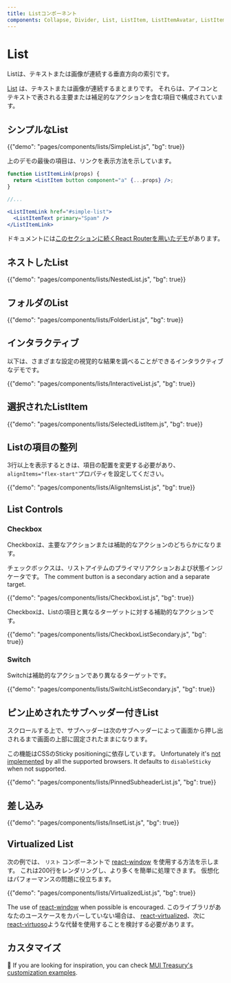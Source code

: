 ```yaml
---
title: Listコンポーネント
components: Collapse, Divider, List, ListItem, ListItemAvatar, ListItemIcon, ListItemSecondaryAction, ListItemText, ListSubheader
---
```


# List

<p class="description">Listは、テキストまたは画像が連続する垂直方向の索引です。</p>

[List](https://material.io/design/components/lists.html) は、テキストまたは画像が連続するまとまりです。 それらは、アイコンとテキストで表される主要または補足的なアクションを含む項目で構成されています。

## シンプルなList

{{"demo": "pages/components/lists/SimpleList.js", "bg": true}}

上のデモの最後の項目は、リンクを表示方法を示しています。

```jsx
function ListItemLink(props) {
  return <ListItem button component="a" {...props} />;
}

//...

<ListItemLink href="#simple-list">
  <ListItemText primary="Spam" />
</ListItemLink>
```

ドキュメントには[このセクションに続くReact Routerを用いたデモ](/guides/composition/#react-router)があります。

## ネストしたList

{{"demo": "pages/components/lists/NestedList.js", "bg": true}}

## フォルダのList

{{"demo": "pages/components/lists/FolderList.js", "bg": true}}

## インタラクティブ

以下は、さまざまな設定の視覚的な結果を調べることができるインタラクティブなデモです。

{{"demo": "pages/components/lists/InteractiveList.js", "bg": true}}

## 選択されたListItem

{{"demo": "pages/components/lists/SelectedListItem.js", "bg": true}}

## Listの項目の整列

3行以上を表示するときは、項目の配置を変更する必要があり、`alignItems="flex-start"`プロパティを設定してください。

{{"demo": "pages/components/lists/AlignItemsList.js", "bg": true}}

## List Controls

### Checkbox

Checkboxは、主要なアクションまたは補助的なアクションのどちらかになります。

チェックボックスは、リストアイテムのプライマリアクションおよび状態インジケータです。 The comment button is a secondary action and a separate target.

{{"demo": "pages/components/lists/CheckboxList.js", "bg": true}}

Checkboxは、Listの項目と異なるターゲットに対する補助的なアクションです。

{{"demo": "pages/components/lists/CheckboxListSecondary.js", "bg": true}}

### Switch

Switchは補助的なアクションであり異なるターゲットです。

{{"demo": "pages/components/lists/SwitchListSecondary.js", "bg": true}}

## ピン止めされたサブヘッダー付きList

スクロールする上で、サブヘッダーは次のサブヘッダーによって画面から押し出されるまで画面の上部に固定されたままになります。

この機能はCSSのSticky positioningに依存しています。 Unfortunately it's [not implemented](https://caniuse.com/#search=sticky) by all the supported browsers. It defaults to `disableSticky` when not supported.

{{"demo": "pages/components/lists/PinnedSubheaderList.js", "bg": true}}

## 差し込み

{{"demo": "pages/components/lists/InsetList.js", "bg": true}}

## Virtualized List

次の例では、 `リスト` コンポーネントで [react-window](https://github.com/bvaughn/react-window) を使用する方法を示します。 これは200行をレンダリングし、より多くを簡単に処理できます。 仮想化はパフォーマンスの問題に役立ちます。

{{"demo": "pages/components/lists/VirtualizedList.js", "bg": true}}

The use of [react-window](https://github.com/bvaughn/react-window) when possible is encouraged. このライブラリがあなたのユースケースをカバーしていない場合は、 [react-virtualized](https://github.com/bvaughn/react-virtualized)、次に [react-virtuoso](https://github.com/petyosi/react-virtuoso)ような代替を使用することを検討する必要があります。

## カスタマイズ

👑 If you are looking for inspiration, you can check [MUI Treasury's customization examples](https://mui-treasury.com/styles/list-item).